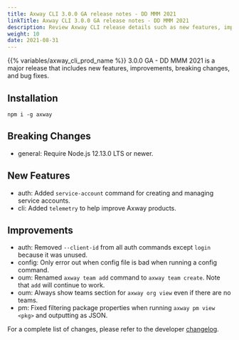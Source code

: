 ```yaml
---
title: Axway CLI 3.0.0 GA release notes - DD MMM 2021
linkTitle: Axway CLI 3.0.0 GA release notes - DD MMM 2021
description: Review Axway CLI release details such as new features, improvements, breaking changes, and bug fixes.
weight: 10
date: 2021-08-31
---
```


{{% variables/axway_cli_prod_name %}} 3.0.0 GA - DD MMM 2021 is a major release that includes new features, improvements, breaking changes, and bug fixes.

## Installation

```
npm i -g axway
```

## Breaking Changes

* general: Require Node.js 12.13.0 LTS or newer.

## New Features

* auth: Added `service-account` command for creating and managing service accounts.
* cli: Added `telemetry` to help improve Axway products.

## Improvements

* auth: Removed `--client-id` from all auth commands except `login` because it was unused.
* config: Only error out when config file is bad when running a config command.
* oum: Renamed `axway team add` command to `axway team create`. Note that `add` will continue to work.
* oum: Always show teams section for `axway org view` even if there are no teams.
* pm: Fixed filtering package properties when running `axway pm view <pkg>` and outputting as JSON.

For a complete list of changes, please refer to the developer [changelog](https://github.com/appcelerator/amplify-tooling/blob/master/docs/Release%20Notes/Axway%20CLI%203.0.0.md).
